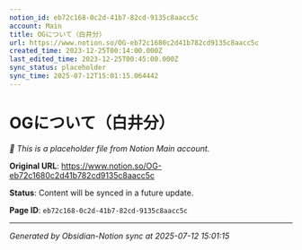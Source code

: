 ```yaml
---
notion_id: eb72c168-0c2d-41b7-82cd-9135c8aacc5c
account: Main
title: OGについて（白井分）
url: https://www.notion.so/OG-eb72c1680c2d41b782cd9135c8aacc5c
created_time: 2023-12-25T00:14:00.000Z
last_edited_time: 2023-12-25T00:45:00.000Z
sync_status: placeholder
sync_time: 2025-07-12T15:01:15.064442
---
```


# OGについて（白井分）

*🔄 This is a placeholder file from Notion Main account.*

**Original URL**: https://www.notion.so/OG-eb72c1680c2d41b782cd9135c8aacc5c

**Status**: Content will be synced in a future update.

**Page ID**: `eb72c168-0c2d-41b7-82cd-9135c8aacc5c`

---

*Generated by Obsidian-Notion sync at 2025-07-12 15:01:15*
